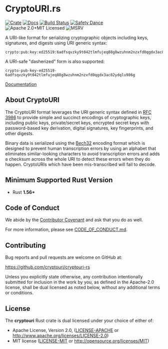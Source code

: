 # CryptoURI.rs

[![Crate][crate-image]][crate-link]
[![Docs][docs-image]][docs-link]
[![Build Status][build-image]][build-link]
[![Safety Dance][safety-image]][safety-link]
![Apache 2.0+MIT Licensed][license-image]
![MSRV][msrv-image]

A URI-like format for serializing cryptographic objects including keys,
signatures, and digests using URI generic syntax:

```
crypto:pub:key:ed25519:6adfsqvzky9t042tlmfujeq88g8wzuhnm2nzxfd0qgdx3ac82ydqf03cvv
```

A URI-safe "dasherized" form is also supported:

```
crypto-pub-key-ed25519-6adfsqvzky9t042tlmfujeq88g8wzuhnm2nzxfd0qgdx3ac82ydqlu986g
```

[Documentation][docs-link]

## About CryptoURI

The CryptoURI format leverages the URI generic syntax defined in [RFC 3986] to
provide simple and succinct encodings of cryptographic keys, including public
keys, private/secret keys, encrypted secret keys with password-based key
derivation, digital signatures, key fingerprints, and other digests.

Binary data is serialized using the [Bech32] encoding format which is designed
to prevent human transcription errors by using an alphabet that eliminates
similar-looking characters to avoid transcription errors and adds a checksum
across the whole URI to detect these errors when they do happen.
CryptoURIs which have been mis-transcribed will fail to decode.

## Minimum Supported Rust Version

- Rust **1.56+**

## Code of Conduct

We abide by the [Contributor Covenant][cc] and ask that you do as well.

For more information, please see [CODE_OF_CONDUCT.md].

## Contributing

Bug reports and pull requests are welcome on GitHub at:

<https://github.com/cryptouri/cryptouri-rs>

Unless you explicitly state otherwise, any contribution intentionally
submitted for inclusion in the work by you, as defined in the Apache-2.0
license, shall be dual licensed as noted below, without any additional terms or
conditions.

## License

The **cryptouri** Rust crate is dual licensed under your choice of either of:

- Apache License, Version 2.0, ([LICENSE-APACHE] or http://www.apache.org/licenses/LICENSE-2.0)
- MIT license ([LICENSE-MIT] or http://opensource.org/licenses/MIT)

[//]: # (badges)

[crate-image]: https://buildstats.info/crate/cryptouri
[crate-link]: https://crates.io/crates/cryptouri
[docs-image]: https://docs.rs/cryptouri/badge.svg
[docs-link]: https://docs.rs/cryptouri/
[build-image]: https://github.com/cryptouri/cryptouri.rs/actions/workflows/cryptouri.yml/badge.svg
[build-link]: https://github.com/cryptouri/cryptouri.rs/actions/workflows/cryptouri.yml
[safety-image]: https://img.shields.io/badge/unsafe-forbidden-success.svg
[safety-link]: https://github.com/rust-secure-code/safety-dance/
[license-image]: https://img.shields.io/badge/license-Apache2.0/MIT-blue.svg
[msrv-image]: https://img.shields.io/badge/rustc-1.56+-blue.svg

[//]: # (links)

[Bech32]: https://github.com/bitcoin/bips/blob/master/bip-0173.mediawiki
[cc]: https://contributor-covenant.org
[CODE_OF_CONDUCT.md]: https://github.com/cryptouri/cryptouri-rs/blob/develop/CODE_OF_CONDUCT.md
[RFC 3986]: https://tools.ietf.org/html/rfc3986
[LICENSE-APACHE]: https://github.com/cryptouri/cryptouri-rs/blob/develop/LICENSE-APACHE
[LICENSE-MIT]: https://github.com/cryptouri/cryptouri-rs/blob/develop/LICENSE-MIT
